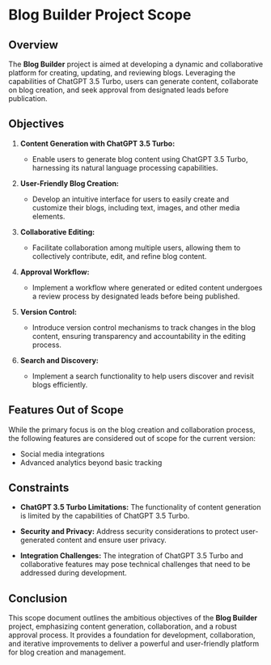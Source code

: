 # Blog Builder Project Scope

## Overview

The **Blog Builder** project is aimed at developing a dynamic and collaborative platform for creating, updating, and reviewing blogs. Leveraging the capabilities of ChatGPT 3.5 Turbo, users can generate content, collaborate on blog creation, and seek approval from designated leads before publication.

## Objectives

1. **Content Generation with ChatGPT 3.5 Turbo:**

   - Enable users to generate blog content using ChatGPT 3.5 Turbo, harnessing its natural language processing capabilities.

2. **User-Friendly Blog Creation:**

   - Develop an intuitive interface for users to easily create and customize their blogs, including text, images, and other media elements.

3. **Collaborative Editing:**

   - Facilitate collaboration among multiple users, allowing them to collectively contribute, edit, and refine blog content.

4. **Approval Workflow:**

   - Implement a workflow where generated or edited content undergoes a review process by designated leads before being published.

5. **Version Control:**

   - Introduce version control mechanisms to track changes in the blog content, ensuring transparency and accountability in the editing process.

6. **Search and Discovery:**
   - Implement a search functionality to help users discover and revisit blogs efficiently.

## Features Out of Scope

While the primary focus is on the blog creation and collaboration process, the following features are considered out of scope for the current version:

- Social media integrations
- Advanced analytics beyond basic tracking

## Constraints

- **ChatGPT 3.5 Turbo Limitations:** The functionality of content generation is limited by the capabilities of ChatGPT 3.5 Turbo.

- **Security and Privacy:** Address security considerations to protect user-generated content and ensure user privacy.

- **Integration Challenges:** The integration of ChatGPT 3.5 Turbo and collaborative features may pose technical challenges that need to be addressed during development.

## Conclusion

This scope document outlines the ambitious objectives of the **Blog Builder** project, emphasizing content generation, collaboration, and a robust approval process. It provides a foundation for development, collaboration, and iterative improvements to deliver a powerful and user-friendly platform for blog creation and management.
